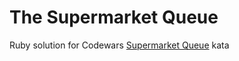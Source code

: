 # The Supermarket Queue
Ruby solution for Codewars [Supermarket Queue](https://www.codewars.com/kata/57b06f90e298a7b53d000a86) kata
